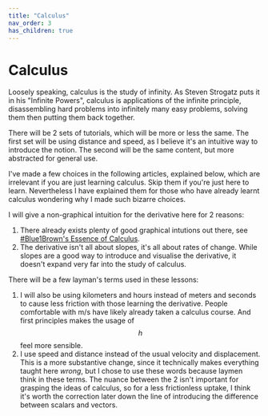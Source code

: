 ```yaml
---
title: "Calculus"
nav_order: 3
has_children: true
---
```

# Calculus

Loosely speaking, calculus is the study of infinity. As Steven Strogatz puts it in his "Infinite Powers", calculus is applications of the infinite principle, disassembling hard problems into infinitely many easy problems, solving them then putting them back together.

There will be 2 sets of tutorials, which will be more or less the same. The first set will be using distance and speed, as I believe it's an intuitive way to introduce the notion. The second will be the same content, but more abstracted for general use.

I've made a few choices in the following articles, explained below, which are irrelevant if you are just learning calculus. Skip them if you're just here to learn. Nevertheless I have explained them for those who have already learnt calculus wondering why I made such bizarre choices.

I will give a non-graphical intuition for the derivative here for 2 reasons:
1. There already exists plenty of good graphical intutions out there, see [#Blue1Brown's Essence of Calculus](https://youtube.com/playlist?list=PLZHQObOWTQDMsr9K-rj53DwVRMYO3t5Yr).
2. The derivative isn't all about slopes, it's all about rates of change. While slopes are a good way to introduce and visualise the derivative, it doesn't expand very far into the study of calculus.

There will be a few layman's terms used in these lessons:
1. I will also be using kilometers and hours instead of meters and seconds to cause less friction with those learning the derivative. People comfortable with m/s have likely already taken a calculus course. And first principles makes the usage of $$h$$ feel more sensible.
2. I use speed and distance instead of the usual velocity and displacement. This is a more substantive change, since it technically makes everything taught here *wrong*, but I chose to use these words because laymen think in these terms. The nuance between the 2 isn't important for grasping the ideas of calculus, so for a less frictionless uptake, I think it's worth the correction later down the line of introducing the difference between scalars and vectors.
